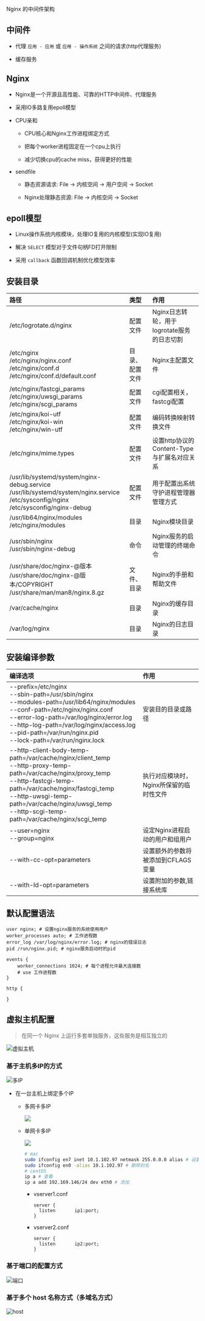 Nginx 的中间件架构

## 中间件

- 代理 `应用 - 应用` 或 `应用 - 操作系统` 之间的请求(http代理服务)

- 缓存服务

## Nginx

- Nginx是一个开源且高性能、可靠的HTTP中间件、代理服务

- 采用IO多路复用epoll模型

- CPU亲和

  - CPU核心和Nginx工作进程绑定方式

  - 把每个worker进程固定在一个cpu上执行

  - 减少切换cpu的cache miss，获得更好的性能

- sendfile

  - 静态资源请求: File -> 内核空间 -> 用户空间 -> Socket

  - Nginx处理静态资源: File -> 内核空间 -> Socket

## epoll模型

- Linux操作系统内核模块，处理IO复用的内核模型(实现IO复用)

- 解决 `SELECT` 模型对于文件句柄FD打开限制

- 采用 `callback` 函数回调机制优化模型效率

## 安装目录

| 路径 | 类型 | 作用 |
| :---- | :---- | :---- |
| /etc/logrotate.d/nginx | 配置文件 | Nginx日志转轮，用于logrotate服务的日志切割 |
| <div>/etc/nginx<br>/etc/nginx/nginx.conf<br>/etc/nginx/conf.d<br>/etc/nginx/conf.d/default.conf</div> | 目录、配置文件 | Nginx主配置文件 |
| <div>/etc/nginx/fastcgi_params<br>/etc/nginx/uwsgi_params<br>/etc/nginx/scgi_params</div> | 配置文件 | cgi配置相关，fastcgi配置 |
| <div>/etc/nginx/koi-utf<br>/etc/nginx/koi-win<br>/etc/nginx/win-utf</div> | 配置文件 | 编码转换映射转换文件 |
| /etc/nginx/mime.types | 配置文件 | 设置http协议的Content-Type与扩展名对应关系 |
| <div> /usr/lib/systemd/system/nginx-debug.service<br>/usr/lib/systemd/system/nginx.service<br>/etc/sysconfig/nginx<br>/etc/sysconfig/nginx-debug</div> | 配置文件 | 用于配置出系统守护进程管理器管理方式 |
| <div>/usr/lib64/nginx/modules<br>/etc/nginx/modules</div> | 目录 | Nginx模块目录 |
| <div>/usr/sbin/nginx<br>/usr/sbin/nginx-debug</div> | 命令 | Nginx服务的启动管理的终端命令 |
| <div>/usr/share/doc/nginx-@版本<br>/usr/share/doc/nginx-@版本/COPYRIGHT<br>/usr/share/man/man8/nginx.8.gz</div> | 文件、目录 | Nginx的手册和帮助文件 |
| <div>/var/cache/nginx</div> | 目录 | Nginx的缓存目录 |
| <div>/var/log/nginx</div> | 目录 | Nginx的日志目录 |

## 安装编译参数

| 编译选项 | 作用 |
| :---- | :---- |
| <div>--prefix=/etc/nginx<br>--sbin-path=/usr/sbin/nginx<br>--modules-path=/usr/lib64/nginx/modules<br>--conf-path=/etc/nginx/nginx.conf<br>--error-log-path=/var/log/nginx/error.log<br>--http-log-path=/var/log/nginx/access.log<br>--pid-path=/var/run/nginx.pid<br>--lock-path=/var/run/nginx.lock</div> | 安装目的目录或路径 |
| <div>--http-client-body-temp-path=/var/cache/nginx/client_temp<br>--http-proxy-temp-path=/var/cache/nginx/proxy_temp<br>--http-fastcgi-temp-path=/var/cache/nginx/fastcgi_temp<br>--http-uwsgi-temp-path=/var/cache/nginx/uwsgi_temp<br>--http-scgi-temp-path=/var/cache/nginx/scgi_temp</div> | 执行对应模块时，Nginx所保留的临时性文件 |
| <div>--user=nginx<br>--group=nginx</div> | 设定Nginx进程启动的用户和组用户 |
| <div>--with-cc-opt=parameters</div> | 设置额外的参数将被添加到CFLAGS变量 |
| <div>--with-Id-opt=parameters</div> | 设置附加的参数,链接系统库 |


## 默认配置语法

```nginx
user nginx; # 设置nginx服务的系统使用用户
worker_processes auto; # 工作进程数
error_log /var/log/nginx/error.log; # nginx的错误日志
pid /run/nginx.pid; # nginx服务启动时的pid

events {
    worker_connections 1024; # 每个进程允许最大连接数
    # use 工作进程数
}

http {
    
}
```

## 虚拟主机配置

> 在同一个 Nginx 上运行多套单独服务，这些服务是相互独立的

![虚拟主机](./imgs/virtual-machine.png)

### 基于主机多IP的方式

![多IP](./imgs/many-ip.png)

- 在一台主机上绑定多个IP

  - 多网卡多IP

    ![](./imgs/many-network-card.png)

  - 单网卡多IP

    ![](./imgs/one-network-card.png)

    ```bash
    # mac
    sudo ifconfig en7 inet 10.1.102.97 netmask 255.0.0.0 alias # 设置别名 192.168.0.108
    sudo ifconfig en0 -alias 10.1.102.97 # 删除别名
    # centOS
    ip a # 查看
    ip a add 192.169.146/24 dev eth0 # 添加
    ```

    - vserver1.conf

      ```nginx
      server {
        listen       ip1:port;
      }
      ```

    - vserver2.conf

      ```nginx
      server {
        listen       ip2:port;
      }
      ```

### 基于端口的配置方式

![端口](./imgs/many-port.png)

### 基于多个 host 名称方式（多域名方式）

![host](./imgs/many-host.png)